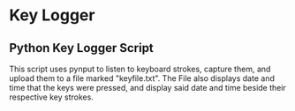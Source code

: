 <h1>Key Logger</h1>

<h2>Python Key Logger Script</h2>
This script uses pynput to listen to keyboard strokes, capture them, and upload them to a file marked "keyfile.txt". The File also displays date and time that the keys were pressed, and display said date and time beside their respective key strokes.

